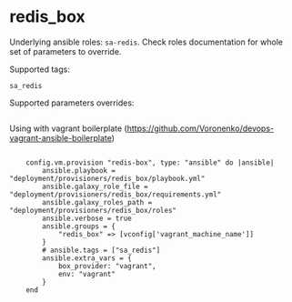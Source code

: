 redis_box
=========

Underlying ansible roles: `sa-redis`.  Check roles documentation for whole set of parameters to override.

Supported tags:

`sa_redis`

Supported parameters overrides:


```
```


Using with vagrant boilerplate (https://github.com/Voronenko/devops-vagrant-ansible-boilerplate)

```

    config.vm.provision "redis-box", type: "ansible" do |ansible|
        ansible.playbook = "deployment/provisioners/redis_box/playbook.yml"
        ansible.galaxy_role_file = "deployment/provisioners/redis_box/requirements.yml"
        ansible.galaxy_roles_path = "deployment/provisioners/redis_box/roles"
        ansible.verbose = true
        ansible.groups = {
            "redis_box" => [vconfig['vagrant_machine_name']]
        }
        # ansible.tags = ["sa_redis"]
        ansible.extra_vars = {
            box_provider: "vagrant",
            env: "vagrant"
        }
    end


```
